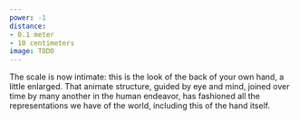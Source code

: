 ```yaml
---
power: -1
distance:
- 0.1 meter
- 10 centimeters
image: TODO
---
```

The scale is now intimate: this is the look of the back of your own hand, a little enlarged. That animate structure, guided by eye and mind, joined over time by many another in the human endeavor, has fashioned all the representations we have of the world, including this of the hand itself.
